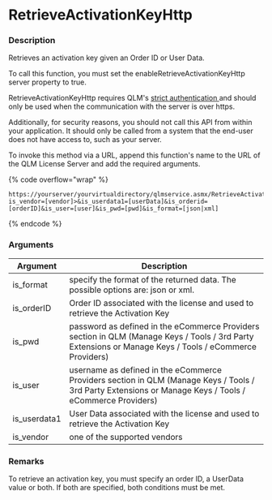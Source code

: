 # RetrieveActivationKeyHttp

### Description

Retrieves an activation key given an Order ID or User Data.

To call this function, you must set the enableRetrieveActivationKeyHttp server property to true.

RetrieveActivationKeyHttp requires QLM's [strict authentication ](https://docs.soraco.co/docs/how-to/how-to-invoke-a-qlm-http-method-that-requires-strict-authentication#h\_01he1frdn4av3gjgxjtrr3e8qk)and should only be used when the communication with the server is over https.

Additionally, for security reasons, you should not call this API from within your application. It should only be called from a system that the end-user does not have access to, such as your server.

To invoke this method via a URL, append this function's name to the URL of the QLM License Server and add the required arguments.

{% code overflow="wrap" %}
```http
https://yourserver/yourvirtualdirectory/qlmservice.asmx/RetrieveActivationKeyHttp?is_vendor=[vendor]>&is_userdata1=[userData]&is_orderid=[orderID]&is_user=[user]&is_pwd=[pwd]&is_format=[json|xml]
```
{% endcode %}

### Arguments

| Argument      | Description                                                                                                                                             |
| ------------- | ------------------------------------------------------------------------------------------------------------------------------------------------------- |
| is\_format    | specify the format of the returned data. The possible options are: json or xml.                                                                         |
| is\_orderID   | Order ID associated with the license and used to retrieve the Activation Key                                                                            |
| is\_pwd       | password as defined in the eCommerce Providers section in QLM (Manage Keys / Tools / 3rd Party Extensions or Manage Keys / Tools / eCommerce Providers) |
| is\_user      | username as defined in the eCommerce Providers section in QLM (Manage Keys / Tools / 3rd Party Extensions or Manage Keys / Tools / eCommerce Providers) |
| is\_userdata1 | User Data associated with the license and used to retrieve the Activation Key                                                                           |
| is\_vendor    | one of the supported vendors                                                                                                                            |

### Remarks

To retrieve an activation key, you must specify an order ID, a UserData value or both. If both are specified, both conditions must be met.
